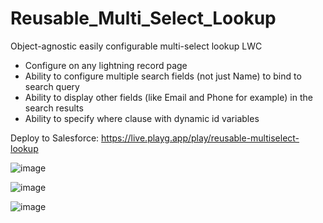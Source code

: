 # Reusable_Multi_Select_Lookup

Object-agnostic easily configurable multi-select lookup LWC 
* Configure on any lightning record page
* Ability to configure multiple search fields (not just Name) to bind to search query
* Ability to display other fields (like Email and Phone for example) in the search results
* Ability to specify where clause with dynamic id variables

Deploy to Salesforce: https://live.playg.app/play/reusable-multiselect-lookup

![image](https://user-images.githubusercontent.com/124932501/227669992-258c5349-76c5-4fb5-b88d-3fc87a5618ce.png)

![image](https://user-images.githubusercontent.com/124932501/227670564-f31c0187-23ea-4363-8974-9e72f57c4751.png)

![image](https://user-images.githubusercontent.com/124932501/227670090-02603784-748c-43f2-a78b-9f74dded2ad9.png)
